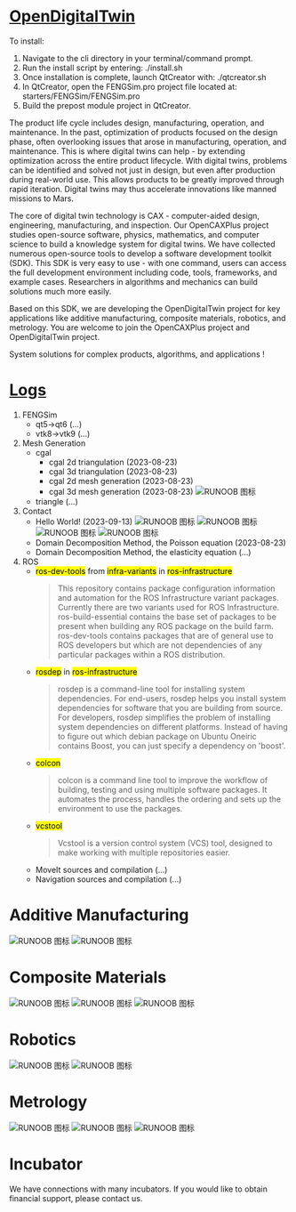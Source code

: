 # [OpenDigitalTwin](https://ocp-docs.readthedocs.io)

To install:
1. Navigate to the cli directory in your terminal/command prompt.
2. Run the install script by entering:
    ./install.sh
3. Once installation is complete, launch QtCreator with:
    ./qtcreator.sh 
4. In QtCreator, open the FENGSim.pro project file located at:
    starters/FENGSim/FENGSim.pro
5. Build the prepost module project in QtCreator.

The product life cycle includes design, manufacturing, operation, and maintenance. In the past, optimization of products focused on the design phase, often overlooking issues that arose in manufacturing, operation, and maintenance. This is where digital twins can help - by extending optimization across the entire product lifecycle. With digital twins, problems can be identified and solved not just in design, but even after production during real-world use. This allows products to be greatly improved through rapid iteration. Digital twins may thus accelerate innovations like manned missions to Mars. 

The core of digital twin technology is CAX - computer-aided design, engineering, manufacturing, and inspection. Our OpenCAXPlus project studies open-source software, physics, mathematics, and computer science to build a knowledge system for digital twins. We have collected numerous open-source tools to develop a software development toolkit (SDK). This SDK is very easy to use - with one command, users can access the full development environment including code, tools, frameworks, and example cases. Researchers in algorithms and mechanics can build solutions much more easily.

Based on this SDK, we are developing the OpenDigitalTwin project for key applications like additive manufacturing, composite materials, robotics, and metrology. You are welcome to join the OpenCAXPlus project and OpenDigitalTwin project.

System solutions for complex products, algorithms, and applications !

# [Logs](./logs/logs.md)

1. FENGSim
   * qt5->qt6 (...)
   * vtk8->vtk9 (...)
2. Mesh Generation
   * cgal
	  * cgal 2d triangulation (2023-08-23)
	  * cgal 3d triangulation (2023-08-23)
	  * cgal 2d mesh generation (2023-08-23)
	  * cgal 3d mesh generation (2023-08-23)
	  ![RUNOOB 图标](images/mesh/cgal/1.png)
   * triangle (...)
3. Contact
   * Hello World! (2023-09-13)
   ![RUNOOB 图标](images/contact/2.png)
   ![RUNOOB 图标](images/contact/3.png)
   ![RUNOOB 图标](images/contact/4.png)
   ![RUNOOB 图标](images/contact/5.png)
   * Domain Decomposition Method, the Poisson equation (2023-08-23)
   * Domain Decomposition Method, the elasticity equation (...)
4. ROS 
   * <mark>ros-dev-tools</mark> from <mark>infra-variants</mark> in <mark>ros-infrastructure</mark>
	 > This repository contains package configuration information and automation for the ROS Infrastructure variant packages. Currently there are two variants used for ROS Infrastructure. ros-build-essential contains the base set of packages to be present when building any ROS package on the build farm. ros-dev-tools contains packages that are of general use to ROS developers but which are not dependencies of any particular packages within a ROS distribution.
   * <mark>rosdep</mark> in <mark>ros-infrastructure</mark>
	 >rosdep is a command-line tool for installing system dependencies. For end-users, rosdep helps you install system dependencies for software that you are building from source. For developers, rosdep simplifies the problem of installing system dependencies on different platforms. Instead of having to figure out which debian package on Ubuntu Oneiric contains Boost, you can just specify a dependency on 'boost'.
   * <mark>colcon</mark>
	 >colcon is a command line tool to improve the workflow of building, testing and using multiple software packages. It automates the process, handles the ordering and sets up the environment to use the packages.
   * <mark>vcstool</mark>
	 >Vcstool is a version control system (VCS) tool, designed to make working with multiple repositories easier.
   * MoveIt sources and compilation (...)
   * Navigation sources and compilation (...)
   
# Additive Manufacturing

![RUNOOB 图标](images/4.png)
![RUNOOB 图标](images/3.png)

# Composite Materials

![RUNOOB 图标](images/5.png)
![RUNOOB 图标](images/6.png)
![RUNOOB 图标](images/7.png)

# Robotics
![RUNOOB 图标](images/ros1.jpg)
![RUNOOB 图标](images/ros2.jpg)

# Metrology

![RUNOOB 图标](images/8.png)
![RUNOOB 图标](images/9.png)
![RUNOOB 图标](images/10.png)

# Incubator

We have connections with many incubators. If you would like to obtain financial support, please contact us.
